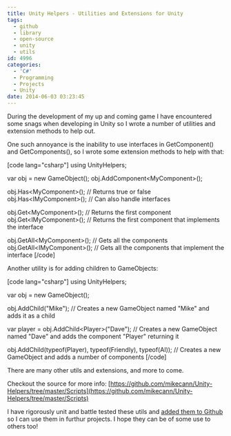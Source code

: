 ```yaml
---
title: Unity Helpers - Utilities and Extensions for Unity
tags:
  - github
  - library
  - open-source
  - unity
  - utils
id: 4996
categories:
  - 'C#'
  - Programming
  - Projects
  - Unity
date: 2014-06-03 03:23:45
---
```


During the development of my up and coming game I have encountered some snags when developing in Unity so I wrote a number of utilities and extension methods to help out. 

<!--more-->

One such annoyance is the inability to use interfaces in GetComponent() and GetComponents(), so I wrote some extension methods to help with that:

[code lang="csharp"]
using UnityHelpers;

var obj = new GameObject();
obj.AddComponent&lt;MyComponent&gt;();

obj.Has&lt;MyComponent&gt;(); // Returns true or false
obj.Has&lt;IMyComponent&gt;(); // Can also handle interfaces

obj.Get&lt;MyComponent&gt;(); // Returns the first component
obj.Get&lt;IMyComponent&gt;(); // Returns the first component that implements the interface

obj.GetAll&lt;MyComponent&gt;(); // Gets all the components
obj.GetAll&lt;IMyComponent&gt;(); // Gets all the components that implement the interface
[/code]

Another utility is for adding children to GameObjects:

[code lang="csharp"]
using UnityHelpers;

var obj = new GameObject();

obj.AddChild(&quot;Mike&quot;); // Creates a new GameObject named &quot;Mike&quot; and adds it as a child

var player = obj.AddChild&lt;Player&gt;(&quot;Dave&quot;); // Creates a new GameObject named &quot;Dave&quot; and adds the component &quot;Player&quot; returning it

obj.AddChild(typeof(Player), typeof(Friendly), typeof(AI)); // Creates a new GameObject and adds a number of components
[/code]

There are many other utils and extensions, and more to come.

Checkout the source for more info: [https://github.com/mikecann/Unity-Helpers/tree/master/Scripts](https://github.com/mikecann/Unity-Helpers/tree/master/Scripts)

I have rigorously unit and battle tested these utils and [added them to Github](https://github.com/mikecann/Unity-Helpers) so I can use them in furthur projects. I hope they can be of some use to others too!